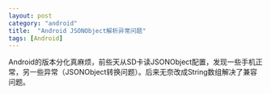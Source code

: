 ```yaml
---
layout: post
category: "android"
title:  "Android JSONObject解析异常问题"
tags: [Android]
---
```

Android的版本分化真麻烦，前些天从SD卡读JSONObject配置，发现一些手机正常，另一些异常（JSONObject转换问题）。后来无奈改成String数组解决了兼容问题。